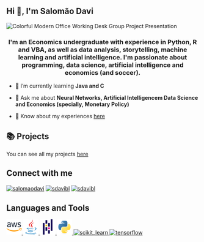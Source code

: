 ## Hi 👋, I'm Salomão Davi</h1>

![Colorful Modern Office Working Desk Group Project Presentation](https://github.com/user-attachments/assets/4c40dba1-b24d-4b20-8e25-483ccb2f75f2)


<h3 align="center">I'm an Economics undergraduate with experience in Python, R and VBA, as well as data analysis, storytelling, machine learning and artificial intelligence. I'm passionate about programming, data science, artificial intelligence and economics (and soccer).</h3>

- 🌱 I’m currently learning **Java and C**

- 💬 Ask me about **Neural Networks, Artificial Intelligencem Data Science and Economics (specially, Monetary Policy)**

- 📄 Know about my experiences [here](https://www.linkedin.com/in/salomaodavi/)

## 📚 Projects

You can see all my projects [here](https://github.com/sdavibl/Projects-Guide/)

## Connect with me
<p align="left">
<a href="https://linkedin.com/in/salomaodavi" target="blank"><img align="center" src="https://raw.githubusercontent.com/rahuldkjain/github-profile-readme-generator/master/src/images/icons/Social/linked-in-alt.svg" alt="salomaodavi" height="30" width="40" /></a>
<a href="https://kaggle.com/sdavibl" target="blank"><img align="center" src="https://raw.githubusercontent.com/rahuldkjain/github-profile-readme-generator/master/src/images/icons/Social/kaggle.svg" alt="sdavibl" height="30" width="40" /></a>
<a href="https://www.leetcode.com/sdavibl" target="blank"><img align="center" src="https://raw.githubusercontent.com/rahuldkjain/github-profile-readme-generator/master/src/images/icons/Social/leet-code.svg" alt="sdavibl" height="30" width="40" /></a>
</p>

## Languages and Tools
<p align="left"> <a href="https://aws.amazon.com" target="_blank" rel="noreferrer"> <img src="https://raw.githubusercontent.com/devicons/devicon/master/icons/amazonwebservices/amazonwebservices-original-wordmark.svg" alt="aws" width="40" height="40"/> </a> <a href="https://www.java.com" target="_blank" rel="noreferrer"> <img src="https://raw.githubusercontent.com/devicons/devicon/master/icons/java/java-original.svg" alt="java" width="40" height="40"/> </a> <a href="https://pandas.pydata.org/" target="_blank" rel="noreferrer"> <img src="https://raw.githubusercontent.com/devicons/devicon/2ae2a900d2f041da66e950e4d48052658d850630/icons/pandas/pandas-original.svg" alt="pandas" width="40" height="40"/> </a> <a href="https://www.python.org" target="_blank" rel="noreferrer"> <img src="https://raw.githubusercontent.com/devicons/devicon/master/icons/python/python-original.svg" alt="python" width="40" height="40"/> </a> <a href="https://scikit-learn.org/" target="_blank" rel="noreferrer"> <img src="https://upload.wikimedia.org/wikipedia/commons/0/05/Scikit_learn_logo_small.svg" alt="scikit_learn" width="40" height="40"/> </a> <a href="https://www.tensorflow.org" target="_blank" rel="noreferrer"> <img src="https://www.vectorlogo.zone/logos/tensorflow/tensorflow-icon.svg" alt="tensorflow" width="40" height="40"/> </a> </p>
